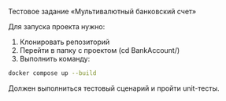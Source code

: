 Тестовое задание «Мультивалютный банковский счет»

Для запуска проекта нужно:
1. Клонировать репозиторий
2. Перейти в папку с проектом (cd BankAccount/)
3. Выполнить команду:

```bash
docker compose up --build
```
Должен выполниться тестовый сценарий и пройти unit-тесты.

